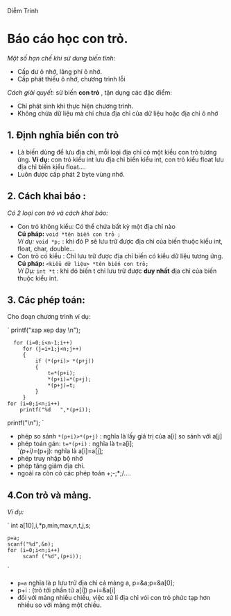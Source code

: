 Diễm Trinh

# Báo cáo học con trỏ.

*Một số hạn chế khi sử dung biến tĩnh:*
- Cấp dư ô nhớ, lãng phí ô nhớ. 
- Cấp phát thiếu ô nhớ, chương trình lỗi

*Cách giải quyết:*  sử biến **con trỏ** , tận dụng các đặc điểm: 
- Chỉ phát sinh khi thực hiện chương trình.
- Không chứa dữ liệu mà chỉ chưa địa chỉ của dữ liệu hoặc địa chỉ ô nhớ

## 1. Định nghĩa biến con trỏ
* Là biến dùng để lưu địa chỉ, mỗi loại địa chỉ có một kiểu con trỏ tương ứng.
  **Ví dụ:** con trỏ kiểu int lưu địa chỉ biến kiểu int, con trỏ kiểu float lưu địa chỉ biến kiểu float.... 
* Luôn được cấp phát 2 byte vùng nhớ.  

## 2. Cách khai báo :  
*Có 2 loại con trỏ và cách khai báo:*
* Con trỏ không kiểu: Có thể chứa bất kỳ một địa chỉ nào   
   **Cú pháp:** `void *tên biến con trỏ ;`   
   *Ví dụ:* `void *p;` : khi đó P sẽ lưu trữ được địa chỉ của biến thuộc kiểu int, float, char, double...
* Con trỏ có kiểu : Chỉ lưu trữ được địa chỉ biến có kiểu dữ liệu tương ứng.    
    **Cú pháp:** `<kiểu dữ liệu> *tên biến con trỏ;`  
    *Ví Dụ:* `int *t` : khi đó biến t chỉ lưu trữ được **duy nhất** địa chỉ của biến thuộc kiểu int.  
   
## 3. Các phép toán:
Cho đoạn chương trình ví dụ:

` printf("xap xep day \n");  

      for (i=0;i<n-1;i++)  
         for (j=i+1;j<n;j++)  
         {
             if (*(p+i)> *(p+j))   
             {
                 t=*(p+i);  
                 *(p+i)=*(p+j);  
                 *(p+j)=t;  
             }
         }
    for (i=0;i<n;i++)  
        printf("%d   ",*(p+i));
printf("\n"); `  
- phép so sánh `*(p+i)>*(p+j)` : nghĩa là lấy giá trị của a[i] so sánh với a[j]
- phép toán gán: `t=*(p+i)` : nghĩa là  t=a[i];       
                 `*(p+i)=*(p+j): nghĩa là a[i]=a[j];
- phép  truy nhập bộ nhớ
- phép tăng giảm địa chỉ.
- ngoài ra còn có các phép toán +;-;*;/....

## 4.Con trỏ và mảng.
*Ví dụ:*

` int a[10],i,*p,min,max,n,t,j,s;

    p=a;
    scanf("%d",&n);
    for (i=0;i<n;i++)
         scanf ("%d",(p+i));
  `
- `p=a` nghĩa là p lưu trữ địa chỉ cả mảng a, p=&a;p=&a[0];
- p+i : (trỏ tới phần tử a[i]) p+i=&a[i]
- đối với mảng nhiều chiều, việc xử lí địa chỉ vói con trỏ phức tạp hơn nhiều so với mảng một chiều.

